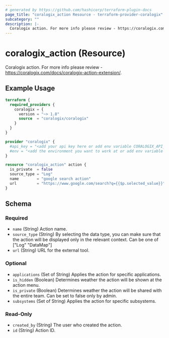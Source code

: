 ```yaml
---
# generated by https://github.com/hashicorp/terraform-plugin-docs
page_title: "coralogix_action Resource - terraform-provider-coralogix"
subcategory: ""
description: |-
  Coralogix action. For more info please review - https://coralogix.com/docs/coralogix-action-extension/.
---
```


# coralogix_action (Resource)

Coralogix action. For more info please review - https://coralogix.com/docs/coralogix-action-extension/.

## Example Usage

```terraform
terraform {
  required_providers {
    coralogix = {
      version = "~> 1.8"
      source  = "coralogix/coralogix"
    }
  }
}

provider "coralogix" {
  #api_key = "<add your api key here or add env variable CORALOGIX_API_KEY>"
  #env = "<add the environment you want to work at or add env variable CORALOGIX_ENV>"
}

resource "coralogix_action" action {
  is_private  = false
  source_type = "Log"
  name        = "google search action"
  url         = "https://www.google.com/search?q={{$p.selected_value}}"
}
```

<!-- schema generated by tfplugindocs -->
## Schema

### Required

- `name` (String) Action name.
- `source_type` (String) By selecting the data type, you can make sure that the action will be displayed only in the relevant context. Can be one of ["Log" "DataMap"]
- `url` (String) URL for the external tool.

### Optional

- `applications` (Set of String) Applies the action for specific applications.
- `is_hidden` (Boolean) Determines weather the action will be shown at the action menu.
- `is_private` (Boolean) Determines weather the action will be shared with the entire team. Can be set to false only by admin.
- `subsystems` (Set of String) Applies the action for specific subsystems.

### Read-Only

- `created_by` (String) The user who created the action.
- `id` (String) Action ID.
